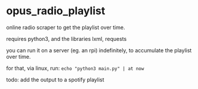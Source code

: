 # opus_radio_playlist
online radio scraper to get the playlist over time. 

requires python3, and the libraries lxml, requests

you can run it on a server (eg. an rpi) indefinitely, to accumulate the playlist over time.

for that, via linux, run:
`echo "python3 main.py" | at now`

todo: add the output to a spotify playlist

